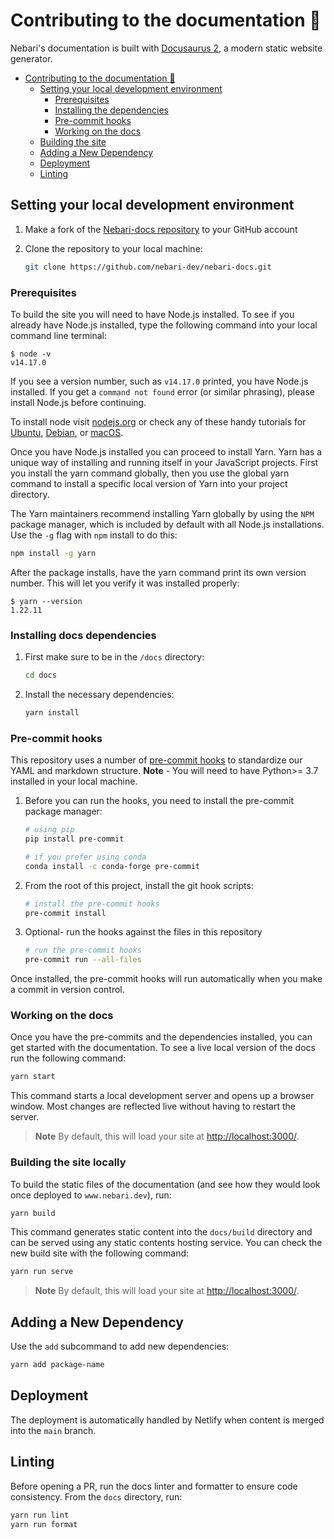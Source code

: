 # Contributing to the documentation 📝

Nebari's documentation is built with [Docusaurus 2](https://docusaurus.io/), a modern static website generator.

- [Contributing to the documentation 📝](#contributing-to-the-documentation-)
  - [Setting your local development environment](#setting-your-local-development-environment)
    - [Prerequisites](#prerequisites)
    - [Installing the dependencies](#installing-the-dependencies)
    - [Pre-commit hooks](#pre-commit-hooks)
    - [Working on the docs](#working-on-the-docs)
  - [Building the site](#building-the-site)
  - [Adding a New Dependency](#adding-a-new-dependency)
  - [Deployment](#deployment)
  - [Linting](#linting)

## Setting your local development environment

1. Make a fork of the [Nebari-docs repository][nebari-docs-repo] to your GitHub account
2. Clone the repository to your local machine:

   ```bash
   git clone https://github.com/nebari-dev/nebari-docs.git
   ```

### Prerequisites

To build the site you will need to have Node.js installed. To see if you already have Node.js installed, type the following command into your local command line terminal:

```console
$ node -v
v14.17.0
```

If you see a version number, such as `v14.17.0` printed, you have Node.js installed. If you get a `command not found` error (or similar phrasing), please install Node.js before continuing.

To install node visit [nodejs.org](https://nodejs.org/en/download/) or check any of these handy tutorials for [Ubuntu](https://www.digitalocean.com/community/tutorials/how-to-install-node-js-on-ubuntu-20-04), [Debian](https://www.digitalocean.com/community/tutorials/how-to-install-node-js-on-debian-10), or [macOS](https://www.digitalocean.com/community/tutorials/how-to-install-node-js-and-create-a-local-development-environment-on-macos).

Once you have Node.js installed you can proceed to install Yarn. Yarn has a unique way of installing and running itself in your JavaScript projects. First you install the yarn command globally, then you use the global yarn command to install a specific local version of Yarn into your project directory.

The Yarn maintainers recommend installing Yarn globally by using the `NPM` package manager, which is included by default with all Node.js installations.
Use the `-g` flag with `npm` install to do this:

```bash
npm install -g yarn
```

After the package installs, have the yarn command print its own version number. This will let you verify it was installed properly:

```console
$ yarn --version
1.22.11
```

### Installing docs dependencies

1. First make sure to be in the `/docs` directory:

   ```bash
   cd docs
   ```

2. Install the necessary dependencies:

   ```bash
   yarn install
   ```

### Pre-commit hooks

This repository uses a number of [pre-commit hooks](https://pre-commit.com/) to standardize our YAML and markdown structure.
**Note** - You will need to have Python>= 3.7 installed in your local machine.

1. Before you can run the hooks, you need to install the pre-commit package manager:

   ```bash
   # using pip
   pip install pre-commit

   # if you prefer using conda
   conda install -c conda-forge pre-commit
   ```

2. From the root of this project, install the git hook scripts:

   ```bash
   # install the pre-commit hooks
   pre-commit install
   ```

3. Optional- run the hooks against the files in this repository

   ```bash
   # run the pre-commit hooks
   pre-commit run --all-files
   ```

Once installed, the pre-commit hooks will run automatically when you make a commit in version control.

### Working on the docs

Once you have the pre-commits and the dependencies installed, you can get started with the documentation.
To see a live local version of the docs run the following command:

```bash
yarn start
```

This command starts a local development server and opens up a browser window.
Most changes are reflected live without having to restart the server.

> **Note**
> By default, this will load your site at <http://localhost:3000/>.

### Building the site locally

To build the static files of the documentation (and see how they would look once deployed to `www.nebari.dev`), run:

```bash
yarn build
```

This command generates static content into the `docs/build` directory and can be served using any static contents hosting service.
You can check the new build site with the following command:

```bash
yarn run serve
```

> **Note**
> By default, this will load your site at <http://localhost:3000/>.

## Adding a New Dependency

Use the `add` subcommand to add new dependencies:

```bash
yarn add package-name
```

## Deployment

The deployment is automatically handled by Netlify when content is merged into the `main` branch.

## Linting

Before opening a PR, run the docs linter and formatter to ensure code consistency. From the `docs` directory, run:

```bash
yarn run lint
yarn run format
```

<!-- links -->

[nebari-docs-repo]: https://github.com/nebari-dev/nebari-docs
